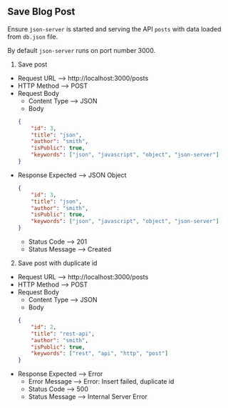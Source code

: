 ## Save Blog Post

Ensure `json-server` is started and serving the API `posts` with data loaded from `db.json` file.

By default `json-server` runs on port number 3000.

1. Save post
- Request URL --> http://localhost:3000/posts
- HTTP Method --> POST
- Request Body
    - Content Type --> JSON
    - Body
    ```json
    {
        "id": 3,
        "title": "json",
        "author": "smith",
        "isPublic": true,
        "keywords": ["json", "javascript", "object", "json-server"]
    }
    ```
- Response Expected --> JSON Object
    ```json
    {
        "id": 3,
        "title": "json",
        "author": "smith",
        "isPublic": true,
        "keywords": ["json", "javascript", "object", "json-server"]
    }
    ```
    - Status Code --> 201
    - Status Message --> Created
2. Save post with duplicate id
- Request URL --> http://localhost:3000/posts
- HTTP Method --> POST
- Request Body
    - Content Type --> JSON
    - Body
    ```json
    {
        "id": 2,
        "title": "rest-api",
        "author": "smith",
        "isPublic": true,
        "keywords": ["rest", "api", "http", "post"]
    }
    ```
- Response Expected --> Error
    - Error Message --> Error: Insert failed, duplicate id
    - Status Code --> 500
    - Status Message --> Internal Server Error